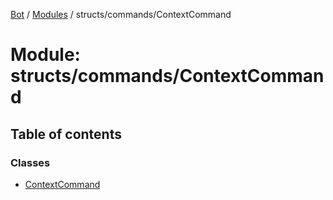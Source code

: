 [Bot](../README.md) / [Modules](../modules.md) / structs/commands/ContextCommand

# Module: structs/commands/ContextCommand

## Table of contents

### Classes

- [ContextCommand](../classes/structs_commands_ContextCommand.ContextCommand.md)
